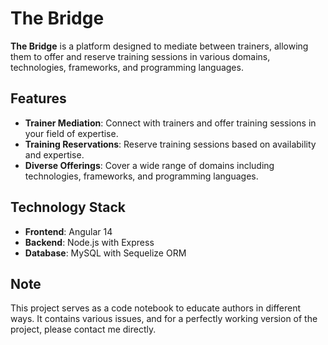 # The Bridge

**The Bridge** is a platform designed to mediate between trainers, allowing them to offer and reserve training sessions in various domains, technologies, frameworks, and programming languages.

## Features

- **Trainer Mediation**: Connect with trainers and offer training sessions in your field of expertise.
- **Training Reservations**: Reserve training sessions based on availability and expertise.
- **Diverse Offerings**: Cover a wide range of domains including technologies, frameworks, and programming languages.

## Technology Stack

- **Frontend**: Angular 14
- **Backend**: Node.js with Express
- **Database**: MySQL with Sequelize ORM

## Note

This project serves as a code notebook to educate authors in different ways. It contains various issues, and for a perfectly working version of the project, please contact me directly.
